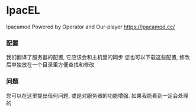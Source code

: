 # IpacEL
Ipacamod Powered by Operator and Our-player
https://ipacamod.cc/

### 配置
我们翻译了服务器的配置, 它应该会和主机里的同步
您也可以下载这些配置, 修改后单独放在一个目录里方便查找和修改

### 问题
您可以在这里提出任何问题, 或是对服务器的功能增强. 如果我能看到一定会处理的
